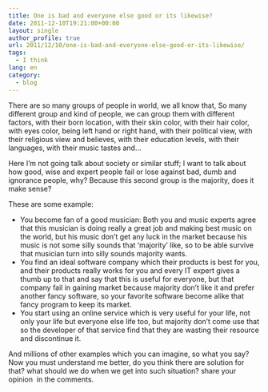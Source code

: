 ```yaml
---
title: One is bad and everyone else good or its likewise?
date: 2011-12-10T19:21:00+00:00
layout: single
author_profile: true
url: 2011/12/10/one-is-bad-and-everyone-else-good-or-its-likewise/
tags:
  - I think
lang: en
category: 
  - blog
---
```

There are so many groups of people in world, we all know that, So many different group and kind of people, we can group them with different factors, with their born location, with their skin color, with their hair color, with eyes color, being left hand or right hand, with their political view, with their religious view and believes, with their education levels, with their languages, with their music tastes and…

Here I’m not going talk about society or similar stuff; I want to talk about how good, wise and expert people fail or lose against bad, dumb and ignorance people, why? Because this second group is the majority, does it make sense?

These are some example:

* You become fan of a good musician: Both you and music experts agree that this musician is doing really a great job and making best music on the world, but his music don’t get any luck in the market because his music is not some silly sounds that ‘majority’ like, so to be able survive that musician turn into silly sounds majority wants. 
* You find an ideal software company which their products is best for you, and their products really works for you and every IT expert gives a thumb up to that and say that this is useful for everyone, but that company fail in gaining market because majority don’t like it and prefer another fancy software, so your favorite software become alike that fancy program to keep its market.
* You start using an online service which is very useful for your life, not only your life but everyone else life too, but majority don’t come use that so the developer of that service find that they are wasting their resource and discontinue it.

And millions of other examples which you can imagine, so what you say? Now you must understand me better, do you think there are solution for that? what should we do when we get into such situation? share your opinion  in the comments.
